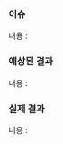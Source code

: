 <!-- 
    이 내용은 주석 처리 되어 삭제하실 필요가 없습니다.

    1. 레이블 설정
        오른쪽 "레이블" 을 눌러 해당 이슈가
        어떤 것인지 분류해주세요.
    
    2. 이 외에 설정할 것은 없으며 아래 내용을
       상세히 기입해주세요.
-->
### **이슈**

내용 : 

### **예상된 결과**

내용 : 

### **실제 결과**

내용 : 